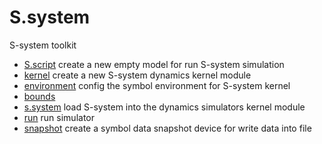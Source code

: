 # S.system

S-system toolkit

+ [S.script](S.system/S.script.1) create a new empty model for run S-system simulation
+ [kernel](S.system/kernel.1) create a new S-system dynamics kernel module
+ [environment](S.system/environment.1) config the symbol environment for S-system kernel
+ [bounds](S.system/bounds.1) 
+ [s.system](S.system/s.system.1) load S-system into the dynamics simulators kernel module
+ [run](S.system/run.1) run simulator
+ [snapshot](S.system/snapshot.1) create a symbol data snapshot device for write data into file
